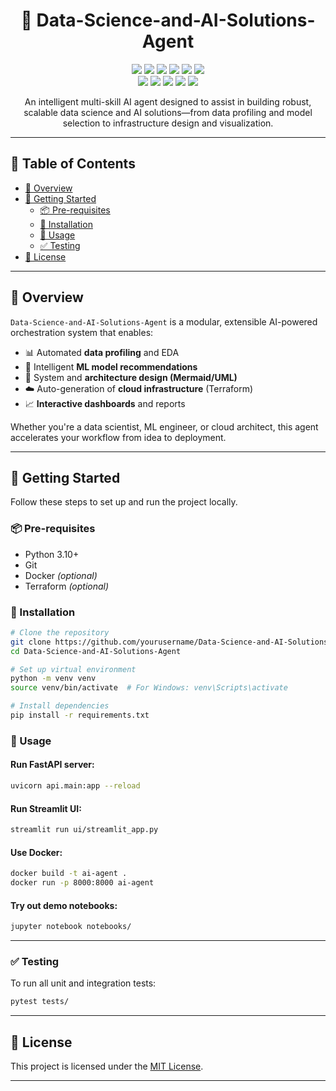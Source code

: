 <h1 align="center">🤖 Data-Science-and-AI-Solutions-Agent</h1>  
  
<p align="center">
  <img src="https://img.shields.io/badge/JSON-000000?style=for-the-badge&logo=json&logoColor=white" />
  <img src="https://img.shields.io/badge/Markdown-000000?style=for-the-badge&logo=markdown&logoColor=white" />
  <img src="https://img.shields.io/badge/Streamlit-FF4B4B?style=for-the-badge&logo=streamlit&logoColor=white" />
  <img src="https://img.shields.io/badge/scikit--learn-F7931E?style=for-the-badge&logo=scikit-learn&logoColor=white" />
  <img src="https://img.shields.io/badge/GNU%20Bash-4EAA25?style=for-the-badge&logo=gnubash&logoColor=white" />
  <img src="https://img.shields.io/badge/FastAPI-009688?style=for-the-badge&logo=fastapi&logoColor=white" />
  <br/>
  <img src="https://img.shields.io/badge/Docker-2496ED?style=for-the-badge&logo=docker&logoColor=white" />
  <img src="https://img.shields.io/badge/Python-3776AB?style=for-the-badge&logo=python&logoColor=white" />
  <img src="https://img.shields.io/badge/pandas-150458?style=for-the-badge&logo=pandas&logoColor=white" />
  <img src="https://img.shields.io/badge/Terraform-7B42BC?style=for-the-badge&logo=terraform&logoColor=white" />
  <img src="https://img.shields.io/badge/YAML-C62828?style=for-the-badge&logo=yaml&logoColor=white" />
</p> 

<p align="center">
  An intelligent multi-skill AI agent designed to assist in building robust, scalable data science and AI solutions—from data profiling and model selection to infrastructure design and visualization.
</p>

---

## 🧭 Table of Contents

- [📌 Overview](#-overview)  
- [🚀 Getting Started](#-getting-started)  
  - [📦 Pre-requisites](#-pre-requisites)  
  - [🔧 Installation](#-installation)  
  - [🧪 Usage](#-usage)  
  - [✅ Testing](#-testing)  
- [📄 License](#-license)

---

## 📌 Overview

`Data-Science-and-AI-Solutions-Agent` is a modular, extensible AI-powered orchestration system that enables:
- 📊 Automated **data profiling** and EDA
- 🤖 Intelligent **ML model recommendations**
- 🧠 System and **architecture design (Mermaid/UML)**
- ☁️ Auto-generation of **cloud infrastructure** (Terraform)
- 📈 **Interactive dashboards** and reports

Whether you're a data scientist, ML engineer, or cloud architect, this agent accelerates your workflow from idea to deployment.

---

## 🚀 Getting Started

Follow these steps to set up and run the project locally.

### 📦 Pre-requisites

- Python 3.10+
- Git
- Docker *(optional)*
- Terraform *(optional)*

### 🔧 Installation

```bash
# Clone the repository
git clone https://github.com/yourusername/Data-Science-and-AI-Solutions-Agent.git
cd Data-Science-and-AI-Solutions-Agent

# Set up virtual environment
python -m venv venv
source venv/bin/activate  # For Windows: venv\Scripts\activate

# Install dependencies
pip install -r requirements.txt
```

### 🧪 Usage

#### Run FastAPI server:

```bash
uvicorn api.main:app --reload
```

#### Run Streamlit UI:

```bash
streamlit run ui/streamlit_app.py
```

#### Use Docker:

```bash
docker build -t ai-agent .
docker run -p 8000:8000 ai-agent
```

#### Try out demo notebooks:

```bash
jupyter notebook notebooks/
```

---

### ✅ Testing

To run all unit and integration tests:

```bash
pytest tests/
```

---

## 📄 License

This project is licensed under the [MIT License](LICENSE).

---
